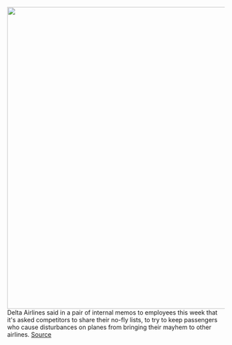 <img src='https://cdn.vox-cdn.com/thumbor/ZFxNUyJ4gEq5dbdSR-ZWP-mv2bs=/0x0:5300x3533/1200x800/filters:focal(2226x1343:3074x2191)/cdn.vox-cdn.com/uploads/chorus_image/image/69908213/1232127899.0.jpg' width='700px' /><br/>
Delta Airlines said in a pair of internal memos to employees this week that it's asked competitors to share their no-fly lists, to try to keep passengers who cause disturbances on planes from bringing their mayhem to other airlines.
<a href='https://www.theverge.com/2021/9/25/22693230/delta-airlines-share-no-fly-list-unruly-passengers-faa'> Source <a/>